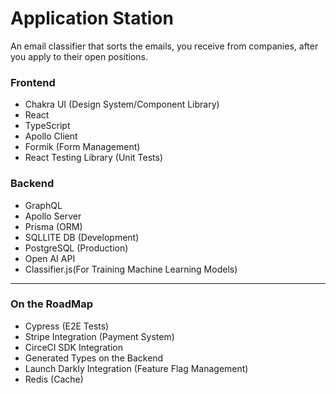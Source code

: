 # Application Station

An email classifier that sorts the emails, you receive from companies, after you apply to their open positions.

### Frontend

- Chakra UI (Design System/Component Library)
- React
- TypeScript
- Apollo Client
- Formik (Form Management)
- React Testing Library (Unit Tests)

### Backend

- GraphQL
- Apollo Server
- Prisma (ORM)
- SQLLITE DB (Development)
- PostgreSQL (Production)
- Open AI API
- Classifier.js(For Training Machine Learning Models)

---

### On the RoadMap

- Cypress (E2E Tests)
- Stripe Integration (Payment System)
- CirceCI SDK Integration
- Generated Types on the Backend
- Launch Darkly Integration (Feature Flag Management)
- Redis (Cache)
